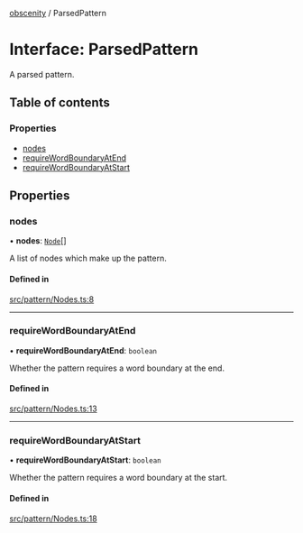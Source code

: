 [obscenity](../README.md) / ParsedPattern

# Interface: ParsedPattern

A parsed pattern.

## Table of contents

### Properties

- [nodes](ParsedPattern.md#nodes)
- [requireWordBoundaryAtEnd](ParsedPattern.md#requirewordboundaryatend)
- [requireWordBoundaryAtStart](ParsedPattern.md#requirewordboundaryatstart)

## Properties

### nodes

• **nodes**: [`Node`](../README.md#node)[]

A list of nodes which make up the pattern.

#### Defined in

[src/pattern/Nodes.ts:8](https://github.com/jo3-l/obscenity/blob/6cfee56/src/pattern/Nodes.ts#L8)

___

### requireWordBoundaryAtEnd

• **requireWordBoundaryAtEnd**: `boolean`

Whether the pattern requires a word boundary at the end.

#### Defined in

[src/pattern/Nodes.ts:13](https://github.com/jo3-l/obscenity/blob/6cfee56/src/pattern/Nodes.ts#L13)

___

### requireWordBoundaryAtStart

• **requireWordBoundaryAtStart**: `boolean`

Whether the pattern requires a word boundary at the start.

#### Defined in

[src/pattern/Nodes.ts:18](https://github.com/jo3-l/obscenity/blob/6cfee56/src/pattern/Nodes.ts#L18)
